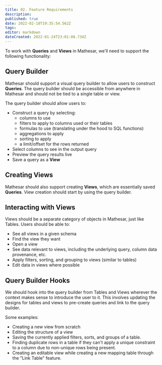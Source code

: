 ```yaml
---
title: 02. Feature Requirements
description: 
published: true
date: 2022-02-18T19:35:54.562Z
tags: 
editor: markdown
dateCreated: 2022-01-24T23:01:08.734Z
---
```


To work with **Queries** and **Views** in Mathesar, we'll need to support the following functionality:

## Query Builder
Mathesar should support a visual query builder to allow users to construct **Queries**. The query builder should be accessible from anywhere in Mathesar and should not be tied to a single table or view.

The query builder should allow users to:
- Construct a query by selecting:
    - columns to use
    - filters to apply to columns used or their tables
    - formulas to use (translating under the hood to SQL functions)
    - aggregations to apply
    - sorting to apply
    - a limit/offset for the rows returned
- Select columns to see in the output query
- Preview the query results live
- Save a query as a **View**

## Creating Views
Mathesar should also support creating **Views**, which are essentially saved **Queries**. View creation should start by using the query builder.

## Interacting with Views
Views should be a separate category of objects in Mathesar, just like Tables. Users should be able to:
- See all views in a given schema
- Find the view they want
- Open a view
- See data relevant to views, including the underlying query, column data provenance, etc.
- Apply filters, sorting, and grouping to views (similar to tables)
- Edit data in views where possible

## Query Builder Hooks
We should hook into the query builder from Tables and Views wherever the context makes sense to introduce the user to it. This involves updating the designs for tables and views to pre-create queries and link to the query builder.

Some examples:
- Creating a new view from scratch
- Editing the structure of a view
- Saving the currently applied filters, sorts, and groups of a table.
- Finding duplicate rows in a table if they can't apply a unique constraint to a column due to non-unique rows being present.
- Creating an editable view while creating a new mapping table through the "Link Table" feature.